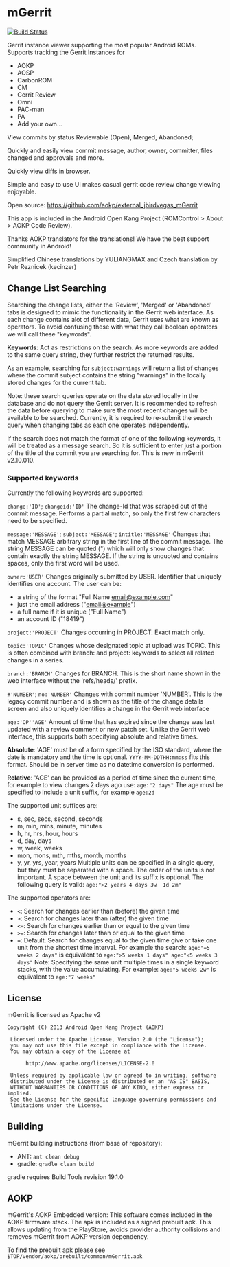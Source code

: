 mGerrit
=======

[![Build Status](https://api.travis-ci.org/JBirdVegas/external_jbirdvegas_mGerrit.png?branch=master)](https://api.travis-ci.org/JBirdVegas/external_jbirdvegas_mGerrit)

Gerrit instance viewer supporting the most popular Android ROMs. Supports tracking the Gerrit Instances for
-   AOKP
-   AOSP
-   CarbonROM
-   CM
-   Gerrit Review
-   Omni
-   PAC-man
-   PA
-   Add your own...

View commits by status Reviewable (Open), Merged, Abandoned;

Quickly and easily view commit message, author, owner, committer, files changed and approvals and more. 

Quickly view diffs in browser.

Simple and easy to use UI makes casual gerrit code review change viewing enjoyable.

Open source: <https://github.com/aokp/external_jbirdvegas_mGerrit>

This app is included in the Android Open Kang Project (ROMControl > About > AOKP Code Review).

Thanks AOKP translators for the translations! We have the best support community in Android!

Simplified Chinese translations by YULIANGMAX and Czech translation by Petr Reznicek (kecinzer)


## Change List Searching
Searching the change lists, either the 'Review', 'Merged' or 'Abandoned' tabs is designed to mimic the functionality in the Gerrit
 web interface. As each change contains alot of different data, Gerrit uses what are known as operators. To avoid confusing these
 with what they call boolean operators we will call these "keywords".

**Keywords**: Act as restrictions on the search. As more keywords are added to the same query string, they further restrict the returned
 results.

As an example, searching for `subject:warnings` will return a list of changes where the commit subject contains the string "warnings"
 in the locally stored changes for the current tab.

Note: these search queries operate on the data stored locally in the database and do not query the Gerrit server. It is recommended
 to refresh the data before querying to make sure the most recent changes will be available to be searched.
Currently, it is required to re-submit the search query when changing tabs as each one operates independently.

If the search does not match the format of one of the following keywords, it will be treated as a message search. So it is sufficient to
 enter just a portion of the title of the commit you are searching for. This is new in mGerrit v2.10.010.

### Supported keywords
Currently the following keywords are supported:

`change:'ID'`; `changeid:'ID'`
The change-Id that was scraped out of the commit message. Performs a partial match, so only the first few characters need to be specified.

`message:'MESSAGE'`; `subject:'MESSAGE'`; `intitle:'MESSAGE'`
Changes that match MESSAGE arbitrary string in the first line of the commit message. The string MESSAGE can be quoted (") which will
 only show changes that contain exactly the string MESSAGE. If the string is unquoted and contains spaces, only the first word will
 be used.

`owner:'USER'`
Changes originally submitted by USER. Identifier that uniquely identifies one account. The user can be:
- a string of the format "Full Name <email@example.com>"
- just the email address ("<email@example>")
- a full name if it is unique ("Full Name")
- an account ID ("18419")

`project:'PROJECT'`
Changes occurring in PROJECT. Exact match only.

`topic:'TOPIC'`
Changes whose designated topic at upload was TOPIC. This is often combined with branch: and project: keywords to select all related changes in a series.

`branch:'BRANCH'`
Changes for BRANCH. This is the short name shown in the web interface without the 'refs/heads/' prefix.

`#'NUMBER'`; `no:'NUMBER'`
Changes with commit number 'NUMBER'. This is the legacy commit number and is shown as the title of the change details screen and also uniquely identifies a change in the Gerrit web interface

`age:'OP''AGE'`
    Amount of time that has expired since the change was last updated with a review comment or new patch set. Unlike the Gerrit web interface, this supports both specifying absolute and relative times.

**Absolute**:
 'AGE' must be of a form specified by the ISO standard, where the date is mandatory and the time is optional. `YYYY-MM-DDTHH:mm:ss` fits this format. Should be in server time as no datetime conversion is performed.

**Relative**:
'AGE' can be provided as a period of time since the current time, for example to view changes 2 days ago use: `age:"2 days"`
The age must be specified to include a unit suffix, for example `age:2d`

The supported unit suffices are:
- s, sec, secs, second, seconds
- m, min, mins, minute, minutes
- h, hr, hrs, hour, hours
- d, day, days
- w, week, weeks
- mon, mons, mth, mths, month, months
- y, yr, yrs, year, years
Multiple units can be specified in a single query, but they must be separated with a space. The order of the units is not important. A space between the unit and its suffix is optional.
The following query is valid:
    `age:">2 years 4 days 3w  1d 2m"`

The supported operators are:
- `<`: Search for changes earlier than (before) the given time
- `>`: Search for changes later than (after) the given time
- `<=`: Search for changes earlier than or equal to the given time
- `>=`: Search for changes later than or equal to the given time
- `=`: Default. Search for changes equal to the given time give or take one unit from the shortest time interval. For example the search:
	`age:"=5 weeks 2 days"`	is equivalent to `age:">5 weeks 1 days" age:"<5 weeks 3 days"`
Note: Specifying the same unit multiple times in a single keyword stacks, with the value accumulating. For example:
`age:"5 weeks 2w"`	is equivalent to `age:"7 weeks"`


License
-------
mGerrit is licensed as Apache v2
```
Copyright (C) 2013 Android Open Kang Project (AOKP)

 Licensed under the Apache License, Version 2.0 (the "License");
 you may not use this file except in compliance with the License.
 You may obtain a copy of the License at

      http://www.apache.org/licenses/LICENSE-2.0

 Unless required by applicable law or agreed to in writing, software
 distributed under the License is distributed on an "AS IS" BASIS,
 WITHOUT WARRANTIES OR CONDITIONS OF ANY KIND, either express or implied.
 See the License for the specific language governing permissions and
 limitations under the License.
```


Building
--------
mGerrit building instructions (from base of repository):
- ANT: `ant clean debug`
- gradle: `gradle clean build`
 
gradle requires Build Tools revision 19.1.0


AOKP
----
mGerrit's AOKP Embedded version:
This software comes included in the AOKP firmware stack. The apk is included
as a signed prebuilt apk.  This allows updating from the PlayStore, avoids
provider authority collisions and removes mGerrit from AOKP version dependency.

To find the prebuilt apk please see `$TOP/vendor/aokp/prebuilt/common/mGerrit.apk`
